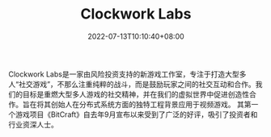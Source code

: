 ﻿---
weight: 
title: "Clockwork Labs"
description: "Clockwork Labs是一家由风险投资支持的新游戏工作室，专注于打造大型多人“社交游戏”，不那么注重纯粹的战斗，而是鼓励玩家之间的社交互动和合作。"
date: 2022-07-13T10:10:40+08:00
lastmod: 2022-07-13T10:10:40+08:00
draft: false
authors: ["Cindy"]
featuredImage: "94.jpg"
link: "https://clockworklabs.io/"
tags: ["Clockwork Labs","NFT游戏"]
categories: ["navigation"]
navigation: ["NFT游戏"]
lightgallery: true
toc: true
pinned: false
recommend: false
recommend1: false
---
Clockwork Labs是一家由风险投资支持的新游戏工作室，专注于打造大型多人“社交游戏”，不那么注重纯粹的战斗，而是鼓励玩家之间的社交互动和合作。我们的目标是重燃大型多人游戏的社交精神，并在我们的虚拟世界中促进创造性合作。旨在将其创始人在分布式系统方面的独特工程背景应用于视频游戏。 其第一个游戏项目《BitCraft》自去年9月宣布以来受到了广泛的好评，吸引了投资者和行业资深人士。
